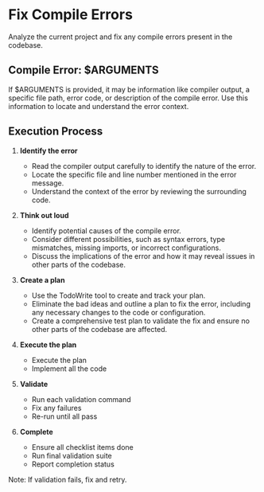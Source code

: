 # Fix Compile Errors

Analyze the current project and fix any compile errors present in the codebase.

## Compile Error: $ARGUMENTS

If $ARGUMENTS is provided, it may be information like compiler output, a specific file path, error code, or description of the compile error. Use this information to locate and understand the error context.

## Execution Process

1. **Identify the error**
   - Read the compiler output carefully to identify the nature of the error.
   - Locate the specific file and line number mentioned in the error message.
   - Understand the context of the error by reviewing the surrounding code.

2. **Think out loud**
   - Identify potential causes of the compile error.
   - Consider different possibilities, such as syntax errors, type mismatches, missing imports, or incorrect configurations.
   - Discuss the implications of the error and how it may reveal issues in other parts of the codebase.
3. **Create a plan**
   - Use the TodoWrite tool to create and track your plan.
   - Eliminate the bad ideas and outline a plan to fix the error, including any necessary changes to the code or configuration.
   - Create a comprehensive test plan to validate the fix and ensure no other parts of the codebase are affected.

4. **Execute the plan**
   - Execute the plan
   - Implement all the code

5. **Validate**
   - Run each validation command
   - Fix any failures
   - Re-run until all pass

6. **Complete**
   - Ensure all checklist items done
   - Run final validation suite
   - Report completion status

Note: If validation fails, fix and retry.
